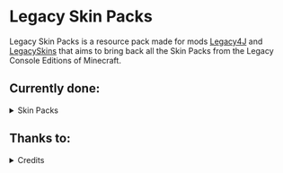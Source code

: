 # Legacy Skin Packs

Legacy Skin Packs is a resource pack made for mods [Legacy4J](https://modrinth.com/mod/legacy4j) and [LegacySkins](https://modrinth.com/mod/legacy-skins) that aims to bring back all the Skin Packs from the Legacy Console Editions of Minecraft.

## Currently done:

<details>
<summary>Skin Packs</summary>

**Key:**

✅ = Has been implemented

✖️ = Has been made as a Mash up by someone else

❌ = Not yet implemented

|**Skin Packs**|Implemented|Planned|
|-|-|-|
|Skin pack 1|✅|✅|
|Skin pack 2|✅|✅|
|Skin pack 3|✅|✅|
|Skin pack 4|✅|✅|
|Skin pack 5|✅|✅|
|Skin pack 6|✅|✅|
|PlayStation Skin pack 1|✅|✅|
|PlayStation Skin pack 2|✅|✅|
|PlayStation Skin pack 3|✅|✅|
|MINECON 2015 Skin pack|✅|✅|
|MINECON 2016 Skin pack|❌|✅|
|MINECON Earth 2017 Skin Pack|✅|✅|
|Minecraft 1st Birthday Skin pack|✅|✅|
|Minecraft 2nd Birthday Skin pack|✅|✅|
|Minecraft 3rd Birthday Skin pack|✅|✅|
|Minecraft 4th Birthday Skin pack|❌|✅|
|Minecraft 5th Birthday Skin pack|❌|✅|
|PlayStation 2nd Birthday Skin pack|✅|✅|
|Summer of Arcade Promotional Skin Pack|✅|✅|
|Halloween Skin pack|❌|✅|
|Festive Skin pack|✅|✅|
|Marvel Avengers Skin pack|✅|✅|
|Marvel Spider-Man Skin pack|❌|✅|
|Marvel Guardians of the Galaxy Skin pack|❌|✅|
|Doctor Who Skins Volume I Skin pack|❌|✅|
|Doctor Who Skins Volume II Skin Pack|❌|✅|
|The Simpsons Skin pack|✅|✅|
|Festive Mash-up pack|✅|✅|
|Halloween Mash-up pack|✅|✅|
|Biome Settlers Skin Pack 1|✅|✅|
|Biome Settlers Skin Pack 2|❌|✅|
|Strangers - Biome Settlers 3|❌|✅|
|Story Mode Skin Pack|✅|✅|
|Redstone Specialists Skin Pack|❌|✅|
|Villains Skin Pack|✅|✅|
|Campfire Tales Skin Pack|✅|✅|
|Final Fantasy XV Skin Pack|✅|✅|
|Mighty Morphin Power Rangers|✅|✅|
|Magic: The Gathering Skin Pack|❌|✅|
|Battle & Beasts Skin Pack|✅|✅|
|Battle & Beasts 2 Skin Pack|✅|✅|
|Star Wars Rebels Skin Pack|✅|✅|
|Star Wars Classic Skin Pack|✅|✅|
|Star Wars Prequel Skin Pack|✅|✅|
|Mini Game Heroes Skin Pack|❌|✅|
|Mini Game Masters Skin Pack|❌|✅|
|Chinese Mythology Mash-up pack|❌|✅|
|Fallout Mash-up pack|✅|✅|
|Greek Mythology Mash-up pack|❌|✅|
|Skyrim Mash-up pack|✅|✅|
|Adventure Time Mash-up pack|❌|✅|
|Halo Mash-up pack|❌|✅|
|Super Mario Mash-up pack|✅|✅|
|Mass Effect Mash-up pack|✅|✅|
|Egyptian Mythology Mash-up pack|✅|✅|
|Little Big Planet Mash-up pack|✅|✅|
|Festive 2016 Mash-up|✅|✅|
|Pirates of the Caribbean Mash-up pack|❌|✅|
|Nightmare Before Christmas Mash-up pack|❌|✅|
|Steven Universe Mash-up Pack|❌|✅|
|Toy Story Mash-up Pack|❌|✅|
|Norse Mythology Mash-up pack|❌|✅|



</details>



## Thanks to:

<details>
<summary>Credits</summary>

**MNTYROAD:** For recreating LCE models as CPM models, which were used to make SpawnOfZap, permdog99, and MacaroniWithTheMayonnaise's Skin packs. This project would not be possible without them.

**Pigzone00:** For creating & maintaining the skin packs list, organization and the resource pack.

**permdog99:** For recreating Skin packs 1, 2, 3, Minecraft 1st Birthday, Summer of Arcade, Halloween Charity, Battle & Beasts 1, 2 and maintaining the GitHub repo.

**MacaroniWithTheMayonnaise:** For recreating Skin packs 1, 3, Halloween Charity, Playstation Skin Pack 1, 2, 3.

**SpawnOfZap:** For recreating Skin packs Biome Settlers 1, Summer of Arcade.

**Raiden:** For recreating Skin packs Minecraft 2nd, 3rd & 4th Birthday, Campfire Tales, 2nd Birthday - PS, Villains, Final Fantasy XV.

**Lyn:** For recreating Skyrim Mash-Up, LittleBigPlanet Mash-Up, Mass Effect Mash-Up, Simpsons, Power Rangers, Halloween 2015 Mash-Up, Star Wars Classic, Star Wars Rebels, Star Wars Prequel, Star Wars Sequel, Solo: A Star Wars Story, Marvel Avengers, Festive 2012, Festive 2014 Mash-Up, Classic Skin packs 1, 2, 3, 4, 5, and 6, Minecon 2015 Pack.

**Pretzel:** For recreating Skin pack MINECON Earth 2017.

**Lewis:** For recreating Skin packs Biome Settlers 1, Egyptian Mythology.

**chillyzone:** For recreating Skin pack Super Mario.

**RedRain0o0:** For recreating Skin packs from Fallout Mash-up, (WIP)Halo Mash-up.
